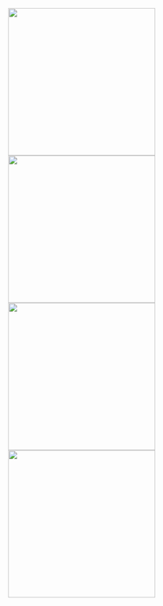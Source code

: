 <img src="https://github.com/user-attachments/assets/30d17378-d99d-4de4-99d4-d5208780ba9c" width="300">
<img src="https://github.com/user-attachments/assets/0b66a073-9936-4b5d-9b75-b5bb2ed51ec9" width="300">
<img src="https://github.com/user-attachments/assets/ae636c3c-6e08-4846-8675-304cc6fee25b" width="300">
<img src="https://github.com/user-attachments/assets/50b75692-400b-4d57-9440-53d49b8f9f3c" width="300">
